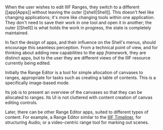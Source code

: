 When the user wishes to edit IIIF Ranges, they switch to a different [[app|Apps]] without leaving the outer [[shell|Shell]]. This doesn't feel like changing applications; it's more like changing tools within one application. They don't need to save their work in one tool and open it in another; the outer [[Shell]] is what holds the work in progress, the state is completely maintained. 

In fact the design of apps, and their influence on the Shell's menus, should encourage this seamless perception. From a technical point of view, and for thinking about adding new capabilities to the app _framework_, they are distinct apps, but to the user they are different views of the IIIF resource currently being edited.

Initially the Range Editor is a tool for simple allocation of canvases to ranges, appropriate for tasks such as creating a table of contents. This is a specifically image-based mode.

Its job is to present an overview of the canvases so that they can be allocated to ranges. Its UI is not cluttered with content creation of canvas editing controls.

Later, there can be other Range Editor apps, suited to different types of content. For example, a Range Editor similar to the [IIIF Timeliner](https://github.com/digirati-co-uk/timeliner), for structuring Audio; or a video-centric range tool for marking out scenes.


